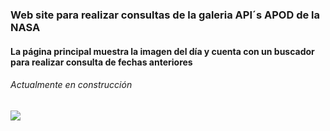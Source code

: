 <h3>Web site para realizar consultas de la galeria API´s APOD de la NASA</h3>
<h4>La página principal muestra la imagen del día y cuenta con un buscador para realizar consulta de fechas anteriores</h4>
<h6>Actualmente en construcción</h6>
<img src="https://github.com/user-attachments/assets/02e35d1c-51ff-45c5-9d89-482366dd3234">
